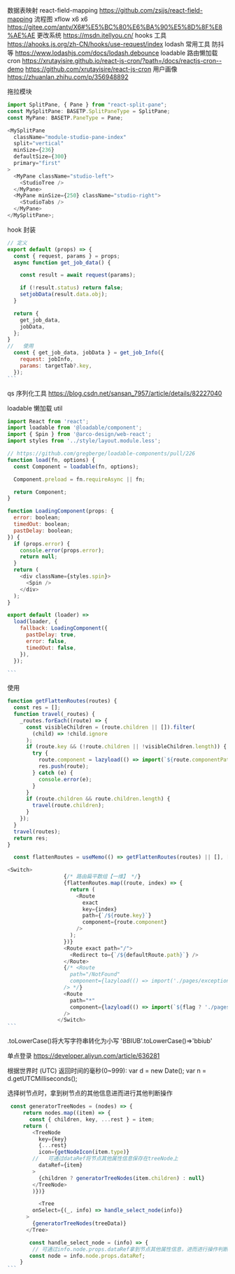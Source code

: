 数据表映射 react-field-mapping https://github.com/zsjjs/react-field-mapping
流程图 xflow x6
x6 https://gitee.com/antv/X6#%E5%BC%80%E6%BA%90%E5%8D%8F%E8%AE%AE
更改系统 https://msdn.itellyou.cn/
hooks 工具 https://ahooks.js.org/zh-CN/hooks/use-request/index
lodash 常用工具 防抖等 https://www.lodashjs.com/docs/lodash.debounce
loadable 路由懒加载
cron https://xrutayisire.github.io/react-js-cron/?path=/docs/reactjs-cron--demo
https://github.com/xrutayisire/react-js-cron
用户画像 https://zhuanlan.zhihu.com/p/356948892

拖拉模块

```javascript {.line-numbers}
import SplitPane, { Pane } from "react-split-pane";
const MySplitPane: BASETP.SplitPaneType = SplitPane;
const MyPane: BASETP.PaneType = Pane;

<MySplitPane
  className="module-studio-pane-index"
  split="vertical"
  minSize={236}
  defaultSize={300}
  primary="first"
>
  <MyPane className="studio-left">
    <StudioTree />
  </MyPane>
  <MyPane minSize={250} className="studio-right">
    <StudioTabs />
  </MyPane>
</MySplitPane>;
```

hook 封装

````javascript {.line-numbers}
// 定义
export default (props) => {
  const { request, params } = props;
  async function get_job_data() {

    const result = await request(params);

    if (!result.status) return false;
    setjobData(result.data.obj);
  }

  return {
    get_job_data,
    jobData,
  };
}
//   使用
  const { get_job_data, jobData } = get_job_Info({
    request: jobInfo,
    params: targetTab?.key,
  });
```
````

qs 序列化工具 https://blog.csdn.net/sansan_7957/article/details/82227040

loadable 懒加载 util

````javascript {.line-numbers}
import React from 'react';
import loadable from '@loadable/component';
import { Spin } from '@arco-design/web-react';
import styles from '../style/layout.module.less';

// https://github.com/gregberge/loadable-components/pull/226
function load(fn, options) {
  const Component = loadable(fn, options);

  Component.preload = fn.requireAsync || fn;

  return Component;
}

function LoadingComponent(props: {
  error: boolean;
  timedOut: boolean;
  pastDelay: boolean;
}) {
  if (props.error) {
    console.error(props.error);
    return null;
  }
  return (
    <div className={styles.spin}>
      <Spin />
    </div>
  );
}

export default (loader) =>
  load(loader, {
    fallback: LoadingComponent({
      pastDelay: true,
      error: false,
      timedOut: false,
    }),
  });

```
````

使用

````javascript {.line-numbers}
function getFlattenRoutes(routes) {
  const res = [];
  function travel(_routes) {
    _routes.forEach((route) => {
      const visibleChildren = (route.children || []).filter(
        (child) => !child.ignore
      );
      if (route.key && (!route.children || !visibleChildren.length)) {
        try {
          route.component = lazyload(() => import(`${route.componentPath}`));
          res.push(route);
        } catch (e) {
          console.error(e);
        }
      }
      if (route.children && route.children.length) {
        travel(route.children);
      }
    });
  }
  travel(routes);
  return res;
}

  const flattenRoutes = useMemo(() => getFlattenRoutes(routes) || [], [routes]);

<Switch>
                  {/* 路由扁平数组【一维】 */}
                  {flattenRoutes.map((route, index) => {
                    return (
                      <Route
                        exact
                        key={index}
                        path={`/${route.key}`}
                        component={route.component}
                      />
                    );
                  })}
                  <Route exact path="/">
                    <Redirect to={`/${defaultRoute.path}`} />
                  </Route>
                  {/* <Route
                    path="/NotFound"
                    component={lazyload(() => import('./pages/exception/404'))}
                  /> */}
                  <Route
                    path="*"
                    component={lazyload(() => import(`${flag ? './pages/exception/403' : './pages/exception/404'}`))}
                  />
                </Switch>
```
````

.toLowerCase()将大写字符串转化为小写 'BBIUB'.toLowerCase()=>'bbiub'

单点登录 https://developer.aliyun.com/article/636281

根据世界时 (UTC) 返回时间的毫秒(0~999):
var d = new Date();
var n = d.getUTCMilliseconds();

选择树节点时，拿到树节点的其他信息进而进行其他判断操作

````javascript {.line-numbers}
 const generatorTreeNodes = (nodes) => {
     return nodes.map((item) => {
       const { children, key, ...rest } = item;
     return (
        <TreeNode
          key={key}
          {...rest}
          icon={getNodeIcon(item.type)}
        //   可通过dataRef将节点其他属性信息保存在treeNode上
          dataRef={item}
        >
          {children ? generatorTreeNodes(item.children) : null}
        </TreeNode>
        )})}

          <Tree
        onSelect={(_, info) => handle_select_node(info)}
      >
        {generatorTreeNodes(treeData)}
      </Tree>

       const handle_select_node = (info) => {
        // 可通过info.node.props.dataRef拿到节点其他属性信息，进而进行操作判断
       const node = info.node.props.dataRef;
    }
```
````
